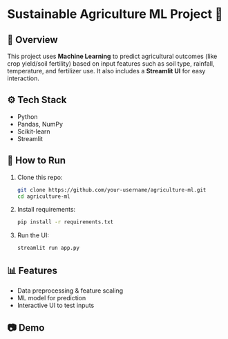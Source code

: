 

# Sustainable Agriculture ML Project 🌱

## 📌 Overview

This project uses **Machine Learning** to predict agricultural outcomes (like crop yield/soil fertility) based on input features such as soil type, rainfall, temperature, and fertilizer use.
It also includes a **Streamlit UI** for easy interaction.

## ⚙️ Tech Stack

* Python
* Pandas, NumPy
* Scikit-learn
* Streamlit

## 🚀 How to Run

1. Clone this repo:

   ```bash
   git clone https://github.com/your-username/agriculture-ml.git
   cd agriculture-ml
   ```
2. Install requirements:

   ```bash
   pip install -r requirements.txt
   ```
3. Run the UI:

   ```bash
   streamlit run app.py
   ```

## 📊 Features

* Data preprocessing & feature scaling
* ML model for prediction
* Interactive UI to test inputs

## 📷 Demo


